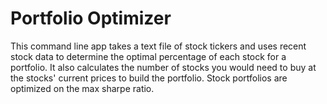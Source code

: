 # Portfolio Optimizer

This command line app takes a text file of stock tickers and uses recent stock data to determine the optimal percentage of each stock for a portfolio. It also calculates the number of stocks you would need to buy at the stocks' current prices to build the portfolio. Stock portfolios are optimized on the max sharpe ratio.
